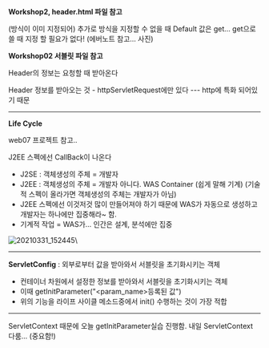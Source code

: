 **Workshop2, header.html 파일 참고**

(방식이 이미 지정되어) 추가로 방식을 지정할 수 없을 때 Default 값은 get... get으로 쓸 때 지정 할 필요가 없다!
(에버노트 참고... 사진)

**Workshop02 서블릿 파일 참고**

Header의 정보는 요청할 때 받아온다

Header 정보를 받아오는 것 - httpServletRequest에만 있다 --- http에 특화 되어있기 때문

---

**Life Cycle**

web07 프로젝트 참고..

J2EE 스펙에선 CallBack이 나온다

- J2SE : 객체생성의 주체 = 개발자
- J2EE : 객체생성의 주체 = 개발자 아니다. WAS Container (쉽게 말해 기계)
  (기술적 스펙이 올라가면 객체생성의 주체는 개발자가 아님)
- J2EE 스펙에선 이것저것 많이 만들어져야 하기 때문에 WAS가 자동으로 생성하고 개발자는 하나에만 집중해라~ 함. 
- 기계적 작업 = WAS가... 인간은 설계, 분석에만 집중

![20210331_152445](https://user-images.githubusercontent.com/78403443/113115333-4b625180-9247-11eb-9f0b-34e3cba6a896.png)\

---

**ServletConfig** : 외부로부터 값을 받아와서 서블릿을 초기화시키는 객체

- 컨테이너 차원에서 설정한 정보를 받아와서 서블릿을 초기화시키는 객체
- 이때 getInitParameter("<param_name>등록된 값")
- 위의 기능을 라이프 사이클 메소드중에서 init() 수행하는 것이 가장 적합

---

ServletContext 때문에 오늘 getInitParameter실습 진행함. 
내일 ServletContext 다룸... (중요함!)

